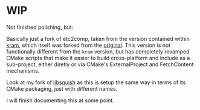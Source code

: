 # WIP

Not finished polishing, but:

Basically just a fork of etc2comp, taken from the version contained within [kram](https://github.com/alecazam/kram), which itself was forked from the [original](https://github.com/google/etc2comp).
This version is not functionally different from the `kram` version, but has completely revamped CMake scripts that make it easier to build cross-platform and include as a sub-project, either diretly or via CMake's ExternalProject and FetchContent mechanisms.

Look at my fork of [libsquish](https://github.com/oblivioncth/libsquish) as this is setup the same way in terms of its CMake packaging, just with different names.

I will finish documenting this at some point.